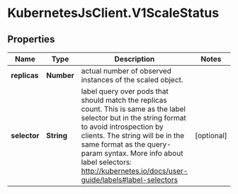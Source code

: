 # KubernetesJsClient.V1ScaleStatus

## Properties
Name | Type | Description | Notes
------------ | ------------- | ------------- | -------------
**replicas** | **Number** | actual number of observed instances of the scaled object. | 
**selector** | **String** | label query over pods that should match the replicas count. This is same as the label selector but in the string format to avoid introspection by clients. The string will be in the same format as the query-param syntax. More info about label selectors: http://kubernetes.io/docs/user-guide/labels#label-selectors | [optional] 


